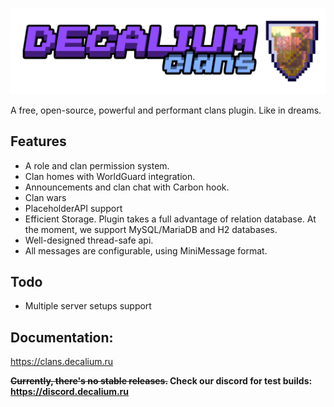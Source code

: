 ![logo](documentation/docs/hat.png)

A free, open-source, powerful and performant clans plugin. Like in dreams.



## Features
- A role and clan permission system.
- Clan homes with WorldGuard integration.
- Announcements and clan chat with Carbon hook.
- Clan wars
- PlaceholderAPI support
- Efficient Storage. Plugin takes a full advantage of relation database. At the moment, we support MySQL/MariaDB and H2 databases. 
- Well-designed thread-safe api.
- All messages are configurable, using MiniMessage format.


## Todo
- Multiple server setups support

## Documentation:

https://clans.decalium.ru



~~<b>Currently, there's no stable releases.~~
Check our discord for test builds: https://discord.decalium.ru
